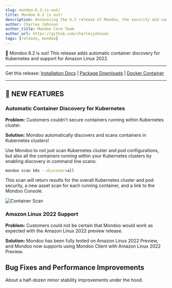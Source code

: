 ```yaml
---
slug: mondoo-6.2-is-out/
title: Mondoo 6.2 is out!
description: Announcing the 6.2 release of Mondoo, the security and compliance platform that prioritizes risks that matter most in your infrastructure.
author: Charles Johnson
author_title: Mondoo Core Team
author_url: https://github.com/charlesjohnson
tags: [release, mondoo]
---
```


🥳 Mondoo 6.2 is out! This release adds automatic container discovery for Kubernetes and support for Amazon Linux 2022.

---

Get this release: [Installation Docs](/cnspec/) | [Package Downloads](https://releases.mondoo.com/mondoo/) | [Docker Container](https://hub.docker.com/r/mondoo/client)

---

## 🎉 NEW FEATURES

### Automatic Container Discovery for Kubernetes

**Problem:** Customers couldn't secure containers running within Kubernetes cluster.

**Solution:** Mondoo automatically discovers and scans containers in Kubernetes clusters!

Use Mondoo to not just scan Kubernetes cluster and pod configurations, but also all the containers running within your Kubernetes clusters by enabling discovery in command line scans:

```bash
mondoo scan k8s --discover=all
```

This scan will return results for the overall Kubernetes cluster and pod security, a new asset scan for each running container, and a link to the Mondoo Console.

![Container Scan](/img/releases/2022-06-14-mondoo-6.2-is-out/container_scan.png)

### Amazon Linux 2022 Support

**Problem:** Customers could not be certain that Mondoo would work as expected with the Amazon Linux 2022 preview release.

**Solution:** Mondoo has been fully tested on Amazon Linux 2022 Preview, and Mondoo now supports using Mondoo Client with Amazon Linux 2022 Preview.

## Bug Fixes and Performance Improvements

About a half-dozen minor stability improvements under the hood.
